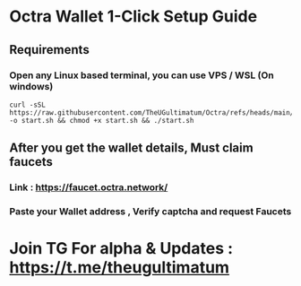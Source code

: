 # Octra Wallet 1-Click Setup Guide

## Requirements

### Open any Linux based terminal, you can use VPS / WSL (On windows)

```
curl -sSL https://raw.githubusercontent.com/TheUGultimatum/Octra/refs/heads/main/Octra.sh -o start.sh && chmod +x start.sh && ./start.sh
```

## After you get the wallet details, Must claim faucets
### Link : https://faucet.octra.network/
### Paste your Wallet address , Verify captcha and request Faucets


# Join TG For alpha & Updates : https://t.me/theugultimatum
